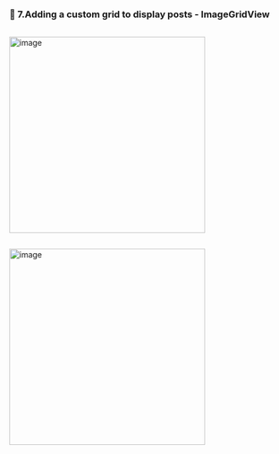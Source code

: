 ### 🔷 7.Adding a custom grid to display posts - ImageGridView

```swift

```

<img width="350" alt="image" src="">

```swift

```

<img width="350" alt="image" src="">
